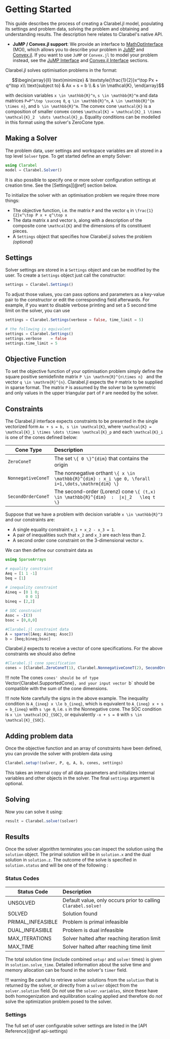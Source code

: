 # Getting Started

This guide describes the process of creating a Clarabel.jl model, populating its settings and problem data, solving the problem and obtaining and understanding results.  The description here relates to Clarabel's native API.  


* __JuMP / Convex.jl support__: We provide an interface to [MathOptInterface](https://jump.dev/JuMP.jl/stable/moi/) (MOI), which allows you to describe your problem in [JuMP](https://github.com/JuliaOpt/JuMP.jl) and [Convex.jl](https://github.com/JuliaOpt/Convex.jl).  If you want to use `JuMP` or `Convex.jl` to model your  problem instead, see the [JuMP Interface](@ref) and [Convex.jl Interface](@ref) sections.

Clarabel.jl solves optimisation problems in the format:
```math
\begin{array}{ll} \text{minimize} & \textstyle{\frac{1}{2}}x^\top Px + q^\top x\\ \text{subject to} & Ax + s = b \\ & s \in \mathcal{K}, \end{array}
```

with decision variables ``x \in \mathbb{R}^n``, ``s \in \mathbb{R}^m`` and data matrices ``P=P^\top \succeq 0``, ``q \in \mathbb{R}^n``, ``A \in \mathbb{R}^{m \times n}``, and ``b \in \mathbb{R}^m``.  The convex cone ``\mathcal{K}``
is a composition of smaller convex cones ``\mathcal{K} = \mathcal{K}_1 \times \mathcal{K}_2  \dots \mathcal{K}_p``.   Equality conditions can be modelled in this format using the solver's ZeroCone type.   

## Making a Solver
The problem data, user settings and workspace variables are all stored in a top level `Solver` type. To get started define an empty Solver:
```julia
using Clarabel
model = Clarabel.Solver()
```
It is also possible to specify one or more solver configuration settings at creation time.   See the [Settings][@ref] section below.   

To initialize the solver with an optimisation problem we require three more things:
* The objective function, i.e. the matrix `P` and the vector `q` in ``\frac{1}{2}x^\top P x + q^\top x``
* The data matrix `A` and vector `b`, along with a description of the composite cone `\mathcal{K}` and the dimensions of its constituent pieces.
* A `Settings` object that specifies how Clarabel.jl solves the problem _(optional)_

## Settings

Solver settings are stored in a `Settings` object and can be modified by the user. To create a `Settings` object just call the constructor:

```julia
settings = Clarabel.Settings()
```

To adjust those values, you can pass options and parameters as a key-value pair to the constructor or edit the corresponding field afterwards. For example, if you want to disable verbose printing and set a 5 second time limit on the solver, you can use
```julia
settings = Clarabel.Settings(verbose = false, time_limit = 5)

# the following is equivalent
settings = Clarabel.Settings()
settings.verbose    = false
settings.time_limit = 5
```

## Objective Function
To set the objective function of your optimisation problem simply define the square positive semidefinite matrix ``P \in \mathrm{R}^{n\times n} `` and the vector ``q \in \mathrm{R}^{n}``. Clarabel.jl expects the `P` matrix to be supplied in sparse format.   The matrix `P` is assumed by the solver to be symmetric and only values in the upper triangular part of `P` are needed by the solver.

## Constraints
The Clarabel.jl interface expects constraints to be presented in the single vectorized form ``Ax + s = b, s \in \mathcal{K}``, where ``\mathcal{K} = \mathcal{K}_1 \times \dots \times \mathcal{K}_p`` and each ``\mathcal{K}_i`` is one of the  cones defined below:

Cone Type| Description
-----      |   :-----
`ZeroConeT`    | The set ``\{ 0 \}^{dim}`` that contains the origin
`NonnegativeConeT` | The nonnegative orthant ``\{ x \in \mathbb{R}^{dim} : x_i \ge 0, \forall i=1,\dots,\mathrm{dim} \}``
`SecondOrderConeT` | The second-order (Lorenz) cone ``\{ (t,x) \in \mathbb{R}^{dim}  :  \|x\|_2   \leq t \}``


Suppose that we have a problem with decision variable ``x \in \mathbb{R}^3`` and our constraints are:
* A single equality constraint ``x_1 + x_2 - x_3 = 1``.   
* A pair of inequalities such that ``x_2`` and ``x_3`` are each less than 2.
* A second order cone constraint on the 3-dimensional vector ``x``.   

We can then define our constraint data as

```julia
using SparseArrays

# equality constraint
Aeq = [1 1 -1]
beq = [1]

# inequality constraint
Aineq = [0 1 0;
         0 0 1]
bineq = [2,2]

# SOC constraint
Asoc = -I(3)
bsoc = [0,0,0]

#Clarabel.jl constraint data
A = sparse([Aeq; Aineq; Asoc])
b = [beq;bineq;bsoc]
```

Clarabel.jl expects to receive a vector of cone specifications.  For the above constraints we  should also define
```julia
#Clarabel.jl cone specification
cones = [Clarabel.ZeroConeT(1), Clarabel.NonnegativeConeT(2), SecondOrderConeT(3)]
```

!!! note
    The cones `cones' should be of type `Vector{Clarabel.SupportedCone}`, and your input vector `b` should be compatible with the sum of the cone dimensions.



!!! note
    Note carefully the signs in the above example.   The inequality condition is ``A_{ineq} x \le b_{ineq}``, which is equivalent to ``A_{ineq} x + s = b_{ineq}`` with ``s \ge 0``, i.e. ``s`` in the Nonnegative cone.    The SOC condition is ``x \in \mathcal{K}_{SOC}``, or equivalently ``-x + s = 0`` with ``s \in \mathcal{K}_{SOC}``.


## Adding problem data
Once the objective function and an array of constraints have been defined, you can provide the solver with problem data using
```julia
Clarabel.setup!(solver, P, q, A, b, cones, settings)
```
This takes an internal copy of all data parameters and initializes internal variables and other objects in the solver.  The final `settings` argument is optional.


## Solving
Now you can solve it using:
```julia
result = Clarabel.solve!(solver)
```

## Results

Once the solver algorithm terminates you can inspect the solution using the `solution` object.   The primal solution will be in `solution.x` and the dual solution in `solution.z`. The outcome of the solve is specified in `solution.status` and will be one of the following :

### Status Codes


Status Code  | Description
---  | :---
UNSOLVED            |  Default value, only occurs prior to calling `Clarabel.solve!`
SOLVED              |  Solution found
PRIMAL_INFEASIBLE   |  Problem is primal infeasible
DUAL_INFEASIBLE     |  Problem is dual infeasible
MAX_ITERATIONS      |  Solver halted after reaching iteration limit
MAX_TIME            |  Solver halted after reaching time limit

The total solution time (include combined `setup!` and `solve!` times) is given in `solution.solve_time`.   Detailed information about the solve time and memory allocation can be found in the solver's `timer` field.

!!! warning
    Be careful to retrieve solver solutions from the `solution` that is returned by the solver, or directly from a `solver` object from the `solver.solution` field.   Do *not* use the `solver.variables`, since these have both homogenization and equilibration scaling applied and therefore do *not* solve the optimization problem posed to the solver.

### Settings

The full set of user configurable solver settings are listed in the [API Reference](@ref api-settings)
